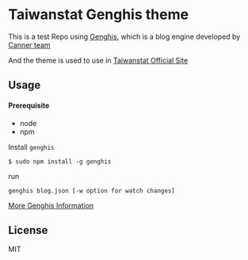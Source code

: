 Taiwanstat Genghis theme
=========

This is a test Repo using [Genghis](https://github.com/Genghis-canner/genghis), which is a blog engine developed by [Canner team](https://github.com/Canner)

And the theme is used to use in [Taiwanstat Official Site](http://taiwanstat.com/)

## Usage

#### Prerequisite

- node
- npm

Install `genghis`

```
$ sudo npm install -g genghis
```

run 

```
genghis blog.json [-w option for watch changes]
```

[More Genghis Information](https://github.com/Genghis-canner/genghis)

## License 

MIT
